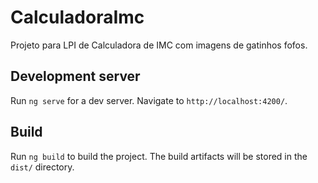 # CalculadoraImc
Projeto para LPI de Calculadora de IMC com imagens de gatinhos fofos.

## Development server

Run `ng serve` for a dev server. Navigate to `http://localhost:4200/`.

## Build

Run `ng build` to build the project. The build artifacts will be stored in the `dist/` directory.
